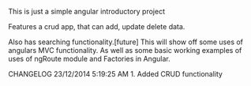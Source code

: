 This is just a simple angular introductory project

Features a crud app, that can add, update delete data.

Also has searching functionality.[future]
This will show off some uses of angulars MVC functionality. 
As well as some basic working examples of uses of ngRoute
module and Factories in Angular.

CHANGELOG
23/12/2014 5:19:25 AM
	1. Added CRUD functionality